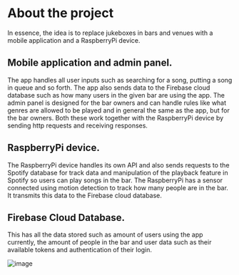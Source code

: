 # About the project

In essence, the idea is to replace jukeboxes in bars and venues with a mobile application and a RaspberryPi device.

## Mobile application and admin panel.
The app handles all user inputs such as searching for a song, putting a song in queue and so forth. The app also sends data to the Firebase cloud database such as how many users in the given bar are using the app. The admin panel is designed for the bar owners and can handle rules like what genres are allowed to be played and in general the same as the app, but for the bar owners. Both these work together with the RaspberryPi device by sending http requests and receiving responses.

## RaspberryPi device.
The RaspberryPi device handles its own API and also sends requests to the Spotify database for track data and manipulation of the playback feature in Spotify so users can play songs in the bar. The RaspberryPi has a sensor connected using motion detection to track how many people are in the bar. It transmits this data to the Firebase cloud database.

## Firebase Cloud Database.
This has all the data stored such as amount of users using the app currently, the amount of people in the bar and user data such as their available tokens and authentication of their login.

![image](https://user-images.githubusercontent.com/59559634/167661290-a672cb70-ff3a-4a09-a070-ce3d1233cd56.png)


